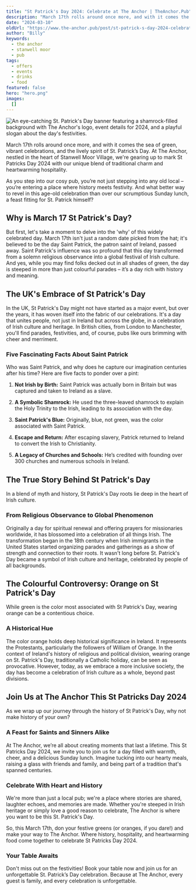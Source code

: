 ```yaml
---
title: "St Patrick's Day 2024: Celebrate at The Anchor | TheAnchor.Pub"
description: "March 17th rolls around once more, and with it comes the sea of green, vibrant celebrations, and the lively spirit of St. Patrick’s Day. At The Anchor, nestled in the heart of Stanwell Moor Village, we're gearing up to mark St Patricks Day 2024 with our unique blend of traditional charm and heartwarming hospitality.As you step into our cosy pub, you’re not just stepping into any old local – you’re entering a place where history meets festivity. And what better way to revel in this age-old celebr"
date: "2024-03-10"
oldUrl: "https://www.the-anchor.pub/post/st-patrick-s-day-2024-celebrate-at-the-anchor-thea"
author: "Billy"
keywords:
  - the anchor
  - stanwell moor
  - pub
tags:
  - offers
  - events
  - drinks
  - food
featured: false
hero: "hero.png"
images:
  []
---
```


  

![An eye-catching St. Patrick's Day banner featuring a shamrock-filled background with The Anchor's logo, event details for 2024, and a playful slogan about the day's festivities.](/content/blog/st-patrick-s-day-2024-celebrate-at-the-anchor-thea/hero.png)

  

March 17th rolls around once more, and with it comes the sea of green, vibrant celebrations, and the lively spirit of St. Patrick’s Day. At The Anchor, nestled in the heart of Stanwell Moor Village, we're gearing up to mark St Patricks Day 2024 with our unique blend of traditional charm and heartwarming hospitality.

  

As you step into our cosy pub, you’re not just stepping into any old local – you’re entering a place where history meets festivity. And what better way to revel in this age-old celebration than over our scrumptious Sunday lunch, a feast fitting for St. Patrick himself?

  

## Why is March 17 St Patrick's Day?

  

But first, let's take a moment to delve into the 'why' of this widely celebrated day. March 17th isn't just a random date picked from the hat; it's believed to be the day Saint Patrick, the patron saint of Ireland, passed away. Saint Patrick's influence was so profound that this day transformed from a solemn religious observance into a global festival of Irish culture. And yes, while you may find folks decked out in all shades of green, the day is steeped in more than just colourful parades – it’s a day rich with history and meaning.

  

## The UK's Embrace of St Patrick's Day

  

In the UK, St Patrick's Day might not have started as a major event, but over the years, it has woven itself into the fabric of our celebrations. It's a day that unites people, not just in Ireland but across the globe, in a celebration of Irish culture and heritage. In British cities, from London to Manchester, you'll find parades, festivities, and, of course, pubs like ours brimming with cheer and merriment.

  

### Five Fascinating Facts About Saint Patrick

  

Who was Saint Patrick, and why does he capture our imagination centuries after his time? Here are five facts to ponder over a pint:

1.  **Not Irish by Birth:** Saint Patrick was actually born in Britain but was captured and taken to Ireland as a slave.
    
2.  **A Symbolic Shamrock:** He used the three-leaved shamrock to explain the Holy Trinity to the Irish, leading to its association with the day.
    
3.  **Saint Patrick's Blue:** Originally, blue, not green, was the color associated with Saint Patrick.
    
4.  **Escape and Return:** After escaping slavery, Patrick returned to Ireland to convert the Irish to Christianity.
    
5.  **A Legacy of Churches and Schools:** He’s credited with founding over 300 churches and numerous schools in Ireland.
    

  

## The True Story Behind St Patrick's Day

  

In a blend of myth and history, St Patrick's Day roots lie deep in the heart of Irish culture.

  

### From Religious Observance to Global Phenomenon

  

Originally a day for spiritual renewal and offering prayers for missionaries worldwide, it has blossomed into a celebration of all things Irish. The transformation began in the 18th century when Irish immigrants in the United States started organizing parades and gatherings as a show of strength and connection to their roots. It wasn't long before St. Patrick's Day became a symbol of Irish culture and heritage, celebrated by people of all backgrounds.

  

## The Colourful Controversy: Orange on St Patrick's Day

  

While green is the color most associated with St Patrick's Day, wearing orange can be a contentious choice.

  

### A Historical Hue

  

The color orange holds deep historical significance in Ireland. It represents the Protestants, particularly the followers of William of Orange. In the context of Ireland's history of religious and political division, wearing orange on St. Patrick's Day, traditionally a Catholic holiday, can be seen as provocative. However, today, as we embrace a more inclusive society, the day has become a celebration of Irish culture as a whole, beyond past divisions.

  

## Join Us at The Anchor This St Patricks Day 2024

  

As we wrap up our journey through the history of St Patrick's Day, why not make history of your own?

  

### A Feast for Saints and Sinners Alike

  

At The Anchor, we’re all about creating moments that last a lifetime. This St Patricks Day 2024, we invite you to join us for a day filled with warmth, cheer, and a delicious Sunday lunch. Imagine tucking into our hearty meals, raising a glass with friends and family, and being part of a tradition that's spanned centuries.

  

### Celebrate With Heart and History

  

We're more than just a local pub; we're a place where stories are shared, laughter echoes, and memories are made. Whether you're steeped in Irish heritage or simply love a good reason to celebrate, The Anchor is where you want to be this St. Patrick's Day.

  

So, this March 17th, don your festive greens (or oranges, if you dare!) and make your way to The Anchor. Where history, hospitality, and heartwarming food come together to celebrate St Patricks Day 2024.

  

### Your Table Awaits

  

Don't miss out on the festivities! Book your table now and join us for an unforgettable St. Patrick’s Day celebration. Because at The Anchor, every guest is family, and every celebration is unforgettable.
